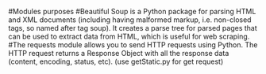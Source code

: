 #Modules purposes
#Beautiful Soup is a Python package for parsing HTML and XML documents (including having malformed markup, i.e. non-closed tags, so named after tag soup). It creates a parse tree for parsed pages that can be used to extract data from HTML, which is useful for web scraping.
#The requests module allows you to send HTTP requests using Python. The HTTP request returns a Response Object with all the response data (content, encoding, status, etc).
(use getStatic.py for get request)

